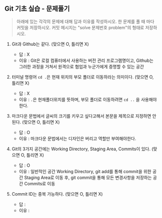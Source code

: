 ## Git 기초 실습 - 문제풀기

> 아래에 있는 각각의 문제에 대해 답과 이유를 작성하시오.
> 한 문제를 풀 때 마다 커밋을 저장하시오. 커밋 메시지는 "solve 문제번호 problem"의 형태로 저장하시오.



1. Git과 Github는 같다. (맞으면 O, 틀리면 X)

   - 답 : X
   - 이유 : Git은 로컬 컴퓨터에서 사용하는 버전 관리 프로그램명이고, Github는 그러한 과정을 거쳐서 원격으로  협업과 누군가에게 증명할 수 있는 공간

   

2. 터미널 명령어 `cd .`은 현재 위치의 부모 폴더로 이동하라는 의미이다. (맞으면 O, 틀리면 X)

   - 답 : X
   - 이유 : ``.``은 현재폴더위치를 뜻하며, 부모 폴더로 이동하려면 ``cd ..`` 을 사용해야한다.



3. 마크다운 문법에서 글씨의 크기를 키우고 싶다고해서 본문을 제목으로 지정하면 안된다. (맞으면 O, 틀리면 X)
   - 답 : O
   - 이유 : 마크다운 문법에서는 디자인은 버리고 역할만 부여해야한다.



4. Git의 3가지 공간에는 Working Directory, Staging Area, Commits이 있다. (맞으면 O, 틀리면 X)
   - 답 : O
   - 이유 : 일반적인 공간 Working Directory, git add를 통해 commit을 위한 공간 Staging Area로 이동 후, git commit을 통해 모든 변경사항을 저장하는 공간 Commits로 이동



5. Commit ID는 중복 가능하다. (맞으면 O, 틀리면 X)
   - 답 :
   - 이유 :
